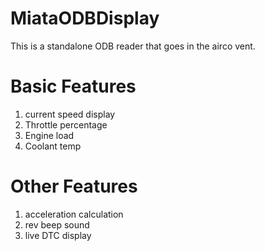 # MiataODBDisplay

This is a standalone ODB reader that goes in the airco vent.

# Basic Features
1. current speed display
2. Throttle percentage
3. Engine load
4. Coolant temp

# Other Features
1. acceleration calculation
2. rev beep sound
3. live DTC display